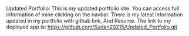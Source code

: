 Updated Portfolio:
This is my updated portfolio site. You can access full information of mine clicking on the navbar. There is my latest information updated in my portfolio with github link, And Resume.
The link to my deployed app is:
https://github.com/Sudan20215/Updated_Portfolio.git